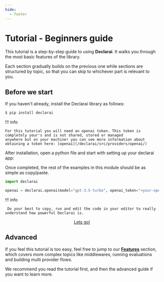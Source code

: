```yaml
---
hide:
  - footer
---
```


# Tutorial - Beginners guide

This tutorial is a step-by-step guide to using **Declarai**. It walks you through the most basic features of the library.

Each section gradually builds on the previous one while sections are structured by topic, 
so that you can skip to whichever part is relevant to you. 

## Before we start

If you haven't already, install the Declarai library as follows:

```bash
$ pip install declarai
```
!!! info

    For this tutorial you will need an openai token. This token is completely your's and is not shared, stored or managed
    anywhere but on your machine! you can see more information about obtaining a token here: [openai](/declarai/src/providers/openai/)

After installation, open a python file and start with setting up your declarai app:

Once completed, the rest of the examples in this module should be as simple as copy/paste.



```python title="declarai_tutorial.py"
import declarai

openai = declarai.openai(model="gpt-3.5-turbo", openai_token="<your-openai-token>")
```


!!! info

     Do your best to copy, run and edit the code in your editor to really understand how powerful Declarai is.

<div style="text-align: center">
    <a href="simple-task/" class="md-button">
        Lets go! <i class="fas fa-arrow-left"></i>
    </a>
</div>

## Advanced

If you feel this tutorial is too easy, feel free to jump to our [**Features**](../features/) section, which covers more complex 
topics like middlewares, running evaluations and building multi provider flows.

We recommend you read the tutorial first, and then the advanced guide if you want to learn more.
